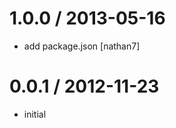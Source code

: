 
1.0.0 / 2013-05-16 
==================

  * add package.json [nathan7]

0.0.1 / 2012-11-23
==================

  * initial
